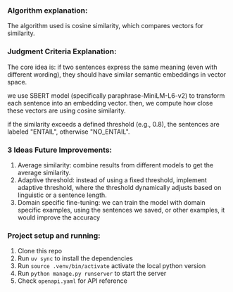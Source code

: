 ### Algorithm explanation:
The algorithm used is cosine similarity, which compares vectors for similarity.

###  Judgment Criteria Explanation:
The core idea is:
if two sentences express the same meaning (even with different wording), they should have similar semantic embeddings in vector space.

we use SBERT model (specifically paraphrase-MiniLM-L6-v2) to transform each sentence into an embedding vector.
then, we compute how close these vectors are using cosine similarity.

if the similarity exceeds a defined threshold (e.g., 0.8), the sentences are labeled "ENTAIL", otherwise "NO_ENTAIL".

### 3 Ideas Future Improvements:
1. Average similarity: combine results from different models to get the average similarity.
2. Adaptive threshold: instead of using a fixed threshold, implement adaptive threshold, where the threshold dynamically adjusts based on linguistic or a sentence length.
3. Domain specific fine-tuning: we can train the model with domain specific examples, using the sentences we saved, or other examples, it would improve the accuracy

### Project setup and running:
1. Clone this repo
2. Run `uv sync` to install the dependencies
3. Run `source .venv/bin/activate` activate the local python version
4. Run `python manage.py runserver` to start the server
5. Check `openapi.yaml` for API reference